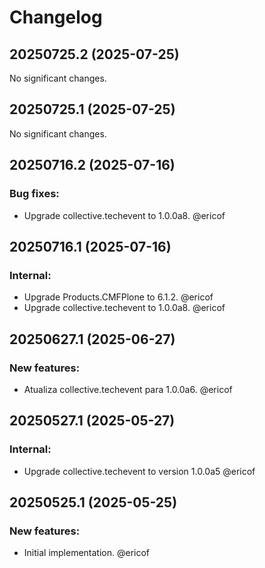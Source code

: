 # Changelog

<!--
   You should *NOT* be adding new change log entries to this file.
   You should create a file in the news directory instead.
   For helpful instructions, please see:
   https://github.com/plone/plone.releaser/blob/master/ADD-A-NEWS-ITEM.rst
-->

<!-- towncrier release notes start -->

## 20250725.2 (2025-07-25)

No significant changes.


## 20250725.1 (2025-07-25)

No significant changes.


## 20250716.2 (2025-07-16)


### Bug fixes:

- Upgrade collective.techevent to 1.0.0a8. @ericof 

## 20250716.1 (2025-07-16)


### Internal:

- Upgrade Products.CMFPlone to 6.1.2. @ericof 
- Upgrade collective.techevent to 1.0.0a8. @ericof 

## 20250627.1 (2025-06-27)


### New features:

- Atualiza collective.techevent para 1.0.0a6. @ericof 

## 20250527.1 (2025-05-27)


### Internal:

- Upgrade collective.techevent to version 1.0.0a5 @ericof 

## 20250525.1 (2025-05-25)


### New features:

- Initial implementation. @ericof
